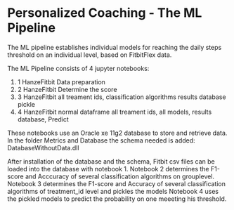 # Personalized Coaching - The ML Pipeline
The ML pipeline establishes individual models for reaching the daily steps threshold on an individual level, based on FitbitFlex data.

The ML Pipeline consists of 4 jupyter notebooks:
1. 1 HanzeFitbit Data preparation
2. 2 HanzeFitbit Determine the score
3. 3 HanzeFitbit all treament ids, classification algorithms results database pickle
4. 4 HanzeFitbit normal dataframe all treament ids, all models, results database, Predict

These notebooks use an Oracle xe 11g2 database to store and retrieve data. In the folder Metrics and Database the schema needed is added: DatabaseWithoutData.dll

After installation of the database and the schema, Fitbit csv files can be loaded into the database with notebook 1.
Notebook 2 determines the F1-score and Acccuracy of several classification algorithms on grouplevel.
Notebook 3 determines the F1-score and Accuracy of several classification algorithms of treatment_id level and pickles the models
Notebook 4 uses the pickled models to predict the probability on one meeeting his threshold.
